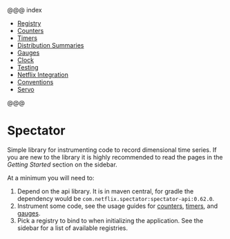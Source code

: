 @@@ index

* [Registry](registry.md)
* [Counters](counters.md)
* [Timers](timers.md)
* [Distribution Summaries](dist-summaries.md)
* [Gauges](gauges.md)
* [Clock](clock.md)
* [Testing](testing.md)
* [Netflix Integration](netflix.md)
* [Conventions](conventions.md)
* [Servo](servo.md)

@@@

# Spectator

Simple library for instrumenting code to record dimensional time series. If
you are new to the library it is highly recommended to read the pages in the
*Getting Started* section on the sidebar.

At a minimum you will need to:

1. Depend on the api library. It is in maven central, for gradle the dependency
   would be `com.netflix.spectator:spectator-api:0.62.0`.
2. Instrument some code, see the usage guides for [counters](intro/counter.md),
   [timers](intro/timer.md), and [gauges](intro/gauge.md).
3. Pick a registry to bind to when initializing the application. See the sidebar
   for a list of available registries.


